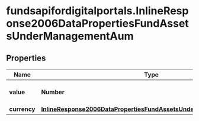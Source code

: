 # fundsapifordigitalportals.InlineResponse2006DataPropertiesFundAssetsUnderManagementAum

## Properties

Name | Type | Description | Notes
------------ | ------------- | ------------- | -------------
**value** | **Number** | Market value of the AUM. | [optional] 
**currency** | [**InlineResponse2006DataPropertiesFundAssetsUnderManagementCurrency**](InlineResponse2006DataPropertiesFundAssetsUnderManagementCurrency.md) |  | [optional] 


